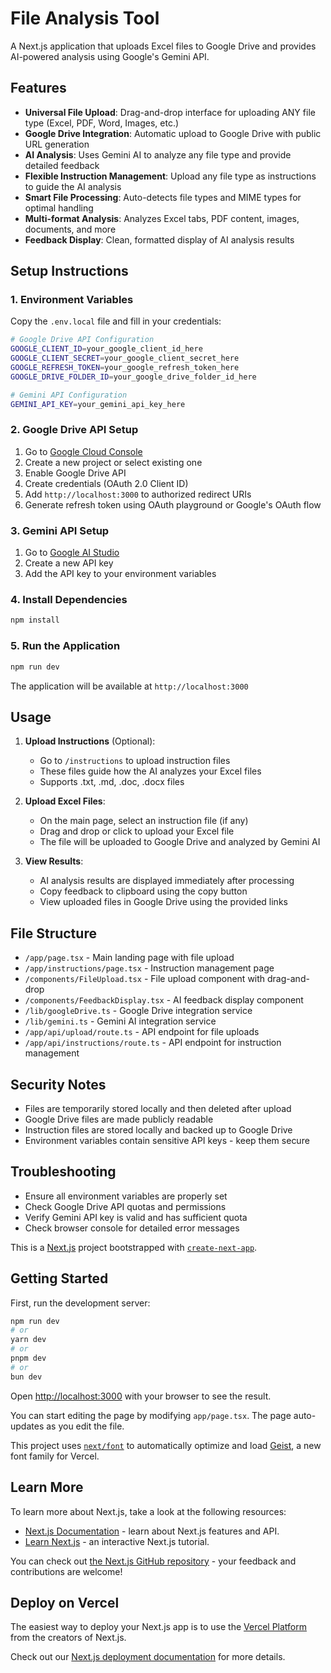 # File Analysis Tool

A Next.js application that uploads Excel files to Google Drive and provides AI-powered analysis using Google's Gemini API.

## Features

- **Universal File Upload**: Drag-and-drop interface for uploading ANY file type (Excel, PDF, Word, Images, etc.)
- **Google Drive Integration**: Automatic upload to Google Drive with public URL generation
- **AI Analysis**: Uses Gemini AI to analyze any file type and provide detailed feedback
- **Flexible Instruction Management**: Upload any file type as instructions to guide the AI analysis
- **Smart File Processing**: Auto-detects file types and MIME types for optimal handling
- **Multi-format Analysis**: Analyzes Excel tabs, PDF content, images, documents, and more
- **Feedback Display**: Clean, formatted display of AI analysis results

## Setup Instructions

### 1. Environment Variables

Copy the `.env.local` file and fill in your credentials:

```bash
# Google Drive API Configuration
GOOGLE_CLIENT_ID=your_google_client_id_here
GOOGLE_CLIENT_SECRET=your_google_client_secret_here
GOOGLE_REFRESH_TOKEN=your_google_refresh_token_here
GOOGLE_DRIVE_FOLDER_ID=your_google_drive_folder_id_here

# Gemini API Configuration
GEMINI_API_KEY=your_gemini_api_key_here
```

### 2. Google Drive API Setup

1. Go to [Google Cloud Console](https://console.cloud.google.com/)
2. Create a new project or select existing one
3. Enable Google Drive API
4. Create credentials (OAuth 2.0 Client ID)
5. Add `http://localhost:3000` to authorized redirect URIs
6. Generate refresh token using OAuth playground or Google's OAuth flow

### 3. Gemini API Setup

1. Go to [Google AI Studio](https://makersuite.google.com/)
2. Create a new API key
3. Add the API key to your environment variables

### 4. Install Dependencies

```bash
npm install
```

### 5. Run the Application

```bash
npm run dev
```

The application will be available at `http://localhost:3000`

## Usage

1. **Upload Instructions** (Optional):
   - Go to `/instructions` to upload instruction files
   - These files guide how the AI analyzes your Excel files
   - Supports .txt, .md, .doc, .docx files

2. **Upload Excel Files**:
   - On the main page, select an instruction file (if any)
   - Drag and drop or click to upload your Excel file
   - The file will be uploaded to Google Drive and analyzed by Gemini AI

3. **View Results**:
   - AI analysis results are displayed immediately after processing
   - Copy feedback to clipboard using the copy button
   - View uploaded files in Google Drive using the provided links

## File Structure

- `/app/page.tsx` - Main landing page with file upload
- `/app/instructions/page.tsx` - Instruction management page
- `/components/FileUpload.tsx` - File upload component with drag-and-drop
- `/components/FeedbackDisplay.tsx` - AI feedback display component
- `/lib/googleDrive.ts` - Google Drive integration service
- `/lib/gemini.ts` - Gemini AI integration service
- `/app/api/upload/route.ts` - API endpoint for file uploads
- `/app/api/instructions/route.ts` - API endpoint for instruction management

## Security Notes

- Files are temporarily stored locally and then deleted after upload
- Google Drive files are made publicly readable
- Instruction files are stored locally and backed up to Google Drive
- Environment variables contain sensitive API keys - keep them secure

## Troubleshooting

- Ensure all environment variables are properly set
- Check Google Drive API quotas and permissions
- Verify Gemini API key is valid and has sufficient quota
- Check browser console for detailed error messages

This is a [Next.js](https://nextjs.org) project bootstrapped with [`create-next-app`](https://nextjs.org/docs/app/api-reference/cli/create-next-app).

## Getting Started

First, run the development server:

```bash
npm run dev
# or
yarn dev
# or
pnpm dev
# or
bun dev
```

Open [http://localhost:3000](http://localhost:3000) with your browser to see the result.

You can start editing the page by modifying `app/page.tsx`. The page auto-updates as you edit the file.

This project uses [`next/font`](https://nextjs.org/docs/app/building-your-application/optimizing/fonts) to automatically optimize and load [Geist](https://vercel.com/font), a new font family for Vercel.

## Learn More

To learn more about Next.js, take a look at the following resources:

- [Next.js Documentation](https://nextjs.org/docs) - learn about Next.js features and API.
- [Learn Next.js](https://nextjs.org/learn) - an interactive Next.js tutorial.

You can check out [the Next.js GitHub repository](https://github.com/vercel/next.js) - your feedback and contributions are welcome!

## Deploy on Vercel

The easiest way to deploy your Next.js app is to use the [Vercel Platform](https://vercel.com/new?utm_medium=default-template&filter=next.js&utm_source=create-next-app&utm_campaign=create-next-app-readme) from the creators of Next.js.

Check out our [Next.js deployment documentation](https://nextjs.org/docs/app/building-your-application/deploying) for more details.
